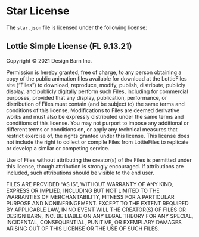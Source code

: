 # Star License

The `star.json` file is licensed under the following license:

## Lottie Simple License (FL 9.13.21)

Copyright © 2021 Design Barn Inc.

Permission is hereby granted, free of charge, to any person obtaining a copy of the public animation files available for download at the
LottieFiles site (“Files”) to download, reproduce, modify, publish, distribute, publicly display, and publicly digitally perform such Files,
including for commercial purposes, provided that any display, publication, performance, or distribution of Files must contain (and be
subject to) the same terms and conditions of this license. Modifications to Files are deemed derivative works and must also be expressly
distributed under the same terms and conditions of this license. You may not purport to impose any additional or different terms or
conditions on, or apply any technical measures that restrict exercise of, the rights granted under this license. This license does not
include the right to collect or compile Files from LottieFiles to replicate or develop a similar or competing service.

Use of Files without attributing the creator(s) of the Files is permitted under this license, though attribution is strongly encouraged. If
attributions are included, such attributions should be visible to the end user.

FILES ARE PROVIDED “AS IS”, WITHOUT WARRANTY OF ANY KIND, EXPRESS OR IMPLIED, INCLUDING BUT NOT LIMITED TO THE WARRANTIES OF
MERCHANTABILITY, FITNESS FOR A PARTICULAR PURPOSE AND NONINFRINGEMENT. EXCEPT TO THE EXTENT REQUIRED BY APPLICABLE LAW, IN NO EVENT WILL THE
CREATOR(S) OF FILES OR DESIGN BARN, INC. BE LIABLE ON ANY LEGAL THEORY FOR ANY SPECIAL, INCIDENTAL, CONSEQUENTIAL, PUNITIVE, OR EXEMPLARY
DAMAGES ARISING OUT OF THIS LICENSE OR THE USE OF SUCH FILES.
